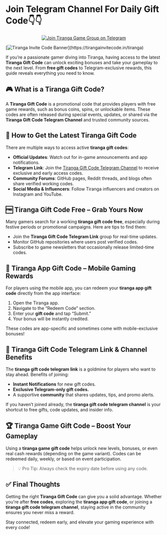 # Join Telegram Channel For Daily Gift Code👇👇

<p align="center">
  <a href="https://telegram.me/+qzLL3uY9Jmo2OGVl" target="_blank">
    <img src="https://media-hosting.imagekit.io/f5b9c85caca74db8/Untitled%20(1200%20x%20200%20px)%20(1200%20x%20170%20px)%20(1200%20x%20150%20px).png?Expires=1840828461&Key-Pair-Id=K2ZIVPTIP2VGHC&Signature=nNI5FZ4ZjR0pT9Z8uIDrFmWM-EZVKNscpbZMikMaKs3qcl9Q3NfmGy5dBpI0r7FvzAU7wfVyKl4jmO9u6AiXFclDMr9mYwPrH7tWAkwznwbz4UaSjT8EGHsx88FmRAOKUa8~0~Ix5Bz~FdkUPAKa4f5Skm9tZ-L1DDNccPZ1b885CON7ImPC2mTk1lcUkmn7X5L3KxLqSTe3SdsowkAGQHAzWOddu4ZTnt158PtNw5C1ycIxKjQ01~fvN7e3tiQOmMzQeBRg1sbywhf7aEjfi9UdHARJNJ-YclCtYsg49C0RcGlJww93pXafO2xR0zkOMX1YobvDxB1jV2cbTZUxPw__" alt="Join Tiranga Game Group on Telegram" style="max-width: 100%; height: auto;">
  </a>
</p>

 [![Tiranga Invite Code Banner](https://media-hosting.imagekit.io/3c684f392a8544a2/Tiranga-Game-Invite-Code-%E2%80%93-2757419478643-to-Get-%E2%82%B9500-Real-Cash-Bonus-Only-for-New-Users--04-30-2025_11_38_PM.png?Expires=1840644657&Key-Pair-Id=K2ZIVPTIP2VGHC&Signature=bmqHBGjp9dHa9VQoNIlWHtDeDfGi94vp9n6vMtV5l6hWvU4HbhT5Sqcqqxv3HjncP2bvuvgYVl2WIoY85vHx2HMVRayX~NfDhcHs9XZTRURJNvQpQI3lT4vrl32E~KL9QrM7tvxiC-lYZMco~sl73DMKGSW~SKOofpYK~v0xM62hv2eZLtkcA6JILkeiSGEM2Rj0GJiYbaYzXlHt4e5QMiRxv-Yqq-hyPU-e-C3cTg-tFErIaJIPyMeX5ePkK~9gjILoIH9saLVvzFnFsdM64ZFzf9nWO3q9uKZQO12qaRr1fzuSYaezzrVciN1vptf2B44t3e6OsPSBv4ntdBDjZw__)](https://tirangainvitecode.in/tiranga)

If you’re a passionate gamer diving into Tiranga, having access to the latest **Tiranga Gift Code** can unlock exciting bonuses and take your gameplay to the next level. From **free gift codes** to Telegram-exclusive rewards, this guide reveals everything you need to know.

## 🎮 What is a Tiranga Gift Code?

A **Tiranga Gift Code** is a promotional code that provides players with free game rewards, such as bonus coins, spins, or unlockable items. These codes are often released during special events, updates, or shared via the **Tiranga Gift Code Telegram Channel** and trusted community sources.

## 🚀 How to Get the Latest Tiranga Gift Code

There are multiple ways to access active **tiranga gift codes**:

- **Official Updates**: Watch out for in-game announcements and app notifications.
- **Telegram Link**: Join the [Tiranga Gift Code Telegram Channel]([https://telegram.me/+qzLL3uY9Jmo2OGVl]) to receive exclusive and early access codes.
- **Community Forums**: GitHub pages, Reddit threads, and blogs often share verified working codes.
- **Social Media & Influencers**: Follow Tiranga influencers and creators on Instagram and YouTube.

## 🆓 Tiranga Gift Code Free – Grab Yours Now

Many gamers search for a working **tiranga gift code free**, especially during festive periods or promotional campaigns. Here are tips to find them:

- Join the **Tiranga Gift Code Telegram Link** group for real-time updates.
- Monitor GitHub repositories where users post verified codes.
- Subscribe to game newsletters that occasionally release limited-time codes.

## 📱 Tiranga App Gift Code – Mobile Gaming Rewards

For players using the mobile app, you can redeem your **tiranga app gift code** directly from the app interface:

1. Open the Tiranga app.
2. Navigate to the “Redeem Code” section.
3. Enter your **gift code** and tap “Submit.”
4. Your bonus will be instantly credited.

These codes are app-specific and sometimes come with mobile-exclusive bonuses!

## 💬 Tiranga Gift Code Telegram Link & Channel Benefits

The **tiranga gift code telegram link** is a goldmine for players who want to stay ahead. Benefits of joining:

- **Instant Notifications** for new gift codes.
- **Exclusive Telegram-only gift codes.**
- A supportive **community** that shares updates, tips, and promo alerts.

If you haven’t joined already, the **tiranga gift code telegram channel** is your shortcut to free gifts, code updates, and insider info.

## 🏆 Tiranga Game Gift Code – Boost Your Gameplay

Using a **tiranga game gift code** helps unlock new levels, bonuses, or even real cash rewards (depending on the game variant). Codes can be redeemed daily, weekly, or based on event participation.

> 💡 Pro Tip: Always check the expiry date before using any code.

## ✅ Final Thoughts

Getting the right **Tiranga Gift Code** can give you a solid advantage. Whether you're after **free codes**, exploring the **tiranga app gift code**, or joining a **tiranga gift code telegram channel**, staying active in the community ensures you never miss a reward.

Stay connected, redeem early, and elevate your gaming experience with every code!


